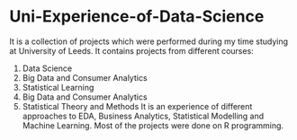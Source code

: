 # Uni-Experience-of-Data-Science
It is a collection of projects which were performed during my time studying at University of Leeds.
It contains projects from different courses:
1. Data Science
2. Big Data and Consumer Analytics
3. Statistical Learning
4. Big Data and Consumer Analytics
5. Statistical Theory and Methods
It is an experience of different approaches to EDA, Business Analytics, Statistical Modelling and Machine Learning. Most of the projects were done on R programming.
